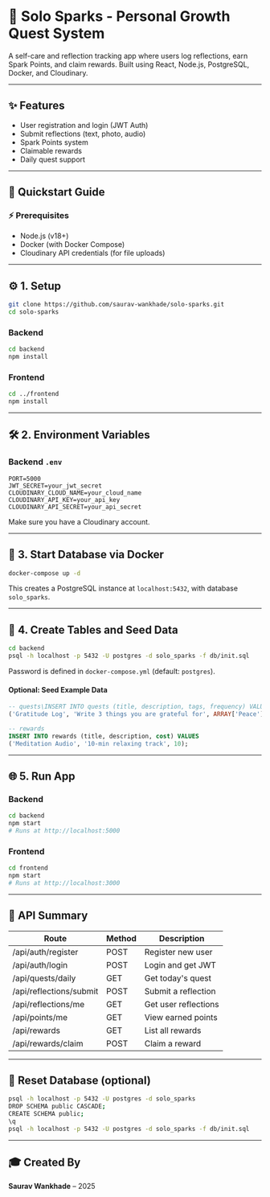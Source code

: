 # 🌟 Solo Sparks - Personal Growth Quest System

A self-care and reflection tracking app where users log reflections, earn Spark Points, and claim rewards. Built using React, Node.js, PostgreSQL, Docker, and Cloudinary.

---

## ✨ Features

- User registration and login (JWT Auth)
- Submit reflections (text, photo, audio)
- Spark Points system
- Claimable rewards
- Daily quest support

---

## 🚀 Quickstart Guide

### ⚡ Prerequisites

- Node.js (v18+)
- Docker (with Docker Compose)
- Cloudinary API credentials (for file uploads)

---

## ⚙️ 1. Setup

```bash
git clone https://github.com/saurav-wankhade/solo-sparks.git
cd solo-sparks
```

### Backend

```bash
cd backend
npm install
```

### Frontend

```bash
cd ../frontend
npm install
```

---

## 🛠️ 2. Environment Variables

### Backend `.env`

```
PORT=5000
JWT_SECRET=your_jwt_secret
CLOUDINARY_CLOUD_NAME=your_cloud_name
CLOUDINARY_API_KEY=your_api_key
CLOUDINARY_API_SECRET=your_api_secret
```

Make sure you have a Cloudinary account.

---

## 🚧 3. Start Database via Docker

```bash
docker-compose up -d
```

This creates a PostgreSQL instance at `localhost:5432`, with database `solo_sparks`.

---

## 🔨 4. Create Tables and Seed Data

```bash
cd backend
psql -h localhost -p 5432 -U postgres -d solo_sparks -f db/init.sql
```

Password is defined in `docker-compose.yml` (default: `postgres`).

#### Optional: Seed Example Data

```sql
-- quests\INSERT INTO quests (title, description, tags, frequency) VALUES
('Gratitude Log', 'Write 3 things you are grateful for', ARRAY['Peace'], 'daily');

-- rewards
INSERT INTO rewards (title, description, cost) VALUES
('Meditation Audio', '10-min relaxing track', 10);
```

---

## 🌐 5. Run App

### Backend

```bash
cd backend
npm start
# Runs at http://localhost:5000
```

### Frontend

```bash
cd frontend
npm start
# Runs at http://localhost:3000
```

---

## 📆 API Summary

| Route                   | Method | Description          |
| ----------------------- | ------ | -------------------- |
| /api/auth/register      | POST   | Register new user    |
| /api/auth/login         | POST   | Login and get JWT    |
| /api/quests/daily       | GET    | Get today's quest    |
| /api/reflections/submit | POST   | Submit a reflection  |
| /api/reflections/me     | GET    | Get user reflections |
| /api/points/me          | GET    | View earned points   |
| /api/rewards            | GET    | List all rewards     |
| /api/rewards/claim      | POST   | Claim a reward       |

---

## 🧳 Reset Database (optional)

```bash
psql -h localhost -p 5432 -U postgres -d solo_sparks
DROP SCHEMA public CASCADE;
CREATE SCHEMA public;
\q
psql -h localhost -p 5432 -U postgres -d solo_sparks -f db/init.sql
```

---

## 🎓 Created By

**Saurav Wankhade** – 2025

